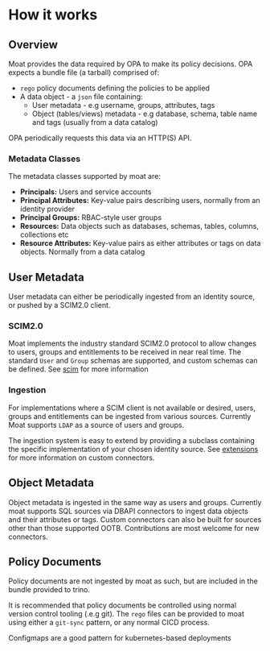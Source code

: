 # How it works

## Overview
Moat provides the data required by OPA to make its policy decisions. 
OPA expects a bundle file (a tarball) comprised of:

* `rego` policy documents defining the policies to be applied
* A data object - a `json` file containing:
  * User metadata - e.g username, groups, attributes, tags
  * Object (tables/views) metadata - e.g database, schema, table name and tags (usually from a data catalog)

OPA periodically requests this data via an HTTP(S) API.

### Metadata Classes
The metadata classes supported by moat are:

* **Principals:** Users and service accounts
* **Principal Attributes:** Key-value pairs describing users, normally from an identity provider
* **Principal Groups:** RBAC-style user groups
* **Resources:** Data objects such as databases, schemas, tables, columns, collections etc
* **Resource Attributes:** Key-value pairs as either attributes or tags on data objects. Normally from a data catalog

## User Metadata
User metadata can either be periodically ingested from an identity source, or pushed by a SCIM2.0 client.

### SCIM2.0
Moat implements the industry standard SCIM2.0 protocol to allow changes to users, groups and entitlements
to be received in near real time. The standard `User` and `Group` schemas are supported, and custom schemas
can be defined. See [scim](provisioning/scim.md) for more information

### Ingestion
For implementations where a SCIM client is not available or desired, users, groups and entitlements can be 
ingested from various sources. Currently Moat supports `LDAP` as a source of users and groups.

The ingestion system is easy to extend by providing a subclass containing the specific implementation of your
chosen identity source. See [extensions](extensions.md) for more information on custom connectors.

## Object Metadata
Object metadata is ingested in the same way as users and groups. Currently moat supports SQL sources via DBAPI 
connectors to ingest data objects and their attributes or tags. Custom connectors can also be built for sources other 
than those supported OOTB. Contributions are most welcome for new connectors.

## Policy Documents
Policy documents are not ingested by moat as such, but are included in the bundle provided to trino.

It is recommended that policy documents be controlled using normal version control tooling (.e.g git).
The `rego` files can be provided to moat using either a `git-sync` pattern, or any normal CICD process.

Configmaps are a good pattern for kubernetes-based deployments